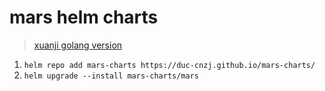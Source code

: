 # mars helm charts

> [xuanji golang version](https://github.com/DuC-cnZj/xuanji)

1. `helm repo add mars-charts https://duc-cnzj.github.io/mars-charts/`
2. `helm upgrade --install mars-charts/mars`
